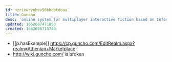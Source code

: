 ```yaml
---
id: nzrixwrynhev56bhobtdoua
title: Guncho
desc: 'online system for multiplayer interactive fiction based on Inform 7'
updated: 1662687471850
created: 1662686715740
---
```


- [[p.hasExample]] https://cp.guncho.com/EditRealm.aspx?realm=Athenian+Marketplace
- http://wiki.guncho.com/ is broken